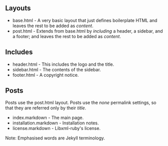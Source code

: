 ## Layouts
* base.html - A very basic layout that just defines boilerplate HTML and leaves the rest to be added as *content*.
* post.html - Extends from base.html by *including* a header, a sidebar, and a footer; and leaves the rest to be added as *content*.

## Includes
* header.html - This includes the logo and the title.
* sidebar.html - The contents of the sidebar.
* footer.html - A copyright notice.

## Posts
Posts use the post.html layout. Posts use the *none* permalink settings, so that they are referred only by their *title*.

* index.markdown - The main page.
* installation.markdown - Installation notes.
* license.markdown - Libxml-ruby's license.

Note: Emphasised words are Jekyll terminology.
